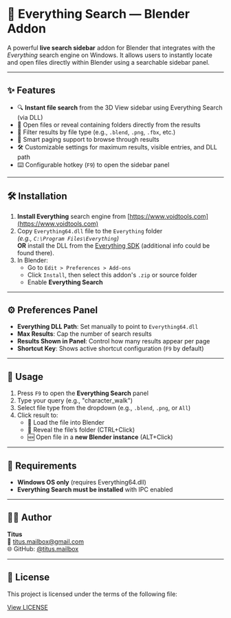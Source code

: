 # 🧭 Everything Search — Blender Addon

A powerful **live search sidebar** addon for Blender that integrates with the *Everything* search engine on Windows. It allows users to instantly locate and open files directly within Blender using a searchable sidebar panel.

---

## ✨ Features

- 🔍 **Instant file search** from the 3D View sidebar using Everything Search (via DLL)
- 📂 Open files or reveal containing folders directly from the results
- 📄 Filter results by file type (e.g., `.blend`, `.png`, `.fbx`, etc.)
- 🧠 Smart paging support to browse through results
- 🛠️ Customizable settings for maximum results, visible entries, and DLL path
- ⌨️ Configurable hotkey (`F9`) to open the sidebar panel

---

## 🛠 Installation

1. **Install Everything** search engine from [https://www.voidtools.com](https://www.voidtools.com)
2. Copy `Everything64.dll` file to the `Everything` folder  
   _(e.g., `C:\Program Files\Everything`)_  
   **OR** install the DLL from the [Everything SDK](https://www.voidtools.com/support/everything/sdk/) (additional info could be found there).
3. In Blender:
    - Go to `Edit > Preferences > Add-ons`
    - Click `Install`, then select this addon's `.zip` or source folder
    - Enable **Everything Search**

---

## ⚙️ Preferences Panel

- **Everything DLL Path**: Set manually to point to `Everything64.dll`
- **Max Results**: Cap the number of search results
- **Results Shown in Panel**: Control how many results appear per page
- **Shortcut Key**: Shows active shortcut configuration (`F9` by default)

---

## 🧩 Usage

1. Press `F9` to open the **Everything Search** panel
2. Type your query (e.g., "character_walk")
3. Select file type from the dropdown (e.g., `.blend`, `.png`, or `All`)
4. Click result to:
    - 🔄 Load the file into Blender
    - 📁 Reveal the file’s folder (CTRL+Click)
    - 🆕 Open file in a **new Blender instance** (ALT+Click)

---

## 🔐 Requirements

- **Windows OS only** (requires Everything64.dll)
- **Everything Search must be installed** with IPC enabled

---

## 🧑‍💻 Author

**Titus**  
📧 titus.mailbox@gmail.com  
🌐 GitHub: [@titus.mailbox](https://github.com/titus.mailbox)

---

## 📝 License

This project is licensed under the terms of the following file:

[View LICENSE](license)
